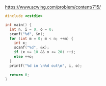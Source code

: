 https://www.acwing.com/problem/content/715/

```c++
#include <cstdio>

int main() {
  int n, i = 0, o = 0;
  scanf("%d", &n);
  for (int m = 0; m < n; ++m) {
    int x;
    scanf("%d", &x);
    if (x >= 10 && x <= 20) ++i;
    else ++o;
  }
  printf("%d in \n%d out\n", i, o);
  
  return 0;
}
```
